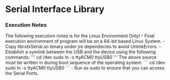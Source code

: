Serial Interface Library
========================

<h3>Execution Notes</h3>
The following execution notes is for the Linux Environment Only!
- Final execution environment of program will be on a 64-bit based Linux System.
- Copy librxtxSerial.so binary under jre dependecies to avoid UnlinkErrors.
- Establish a symlink between the USB and the device using the following commands:
'''
cd /dev
sudo ln -s ttyACM0 ttyUSB0
'''
The above source must be written in during boot sequence of the operating system.
```
cd /dev
sudo ln -s ttyACM0 ttyUSB0
```
- Run as sudo to ensure that you can access the Serial Ports.

